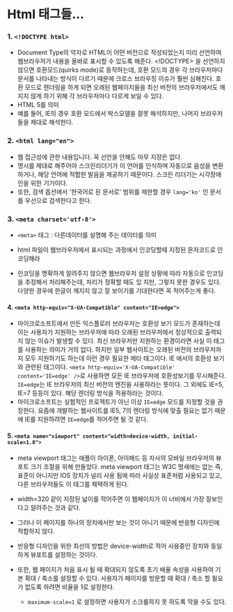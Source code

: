 # Html 태그들...

### 1. `<!DOCTYPE html>`

- Document Type의 약자로 HTML이 어떤 버전으로 작성되었는지 미리 선언하여 웹브라우저가 내용을 올바로 표시할 수 있도록 해준다. <!DOCTYPE> 을 선언하지 않으면 호환모드(quirks mode)로 동작하는데, 호환 모드의 경우 각 브라우저마다 문서를 나타내는 방식이 다르기 때문에 크로스 브라우징 이슈가 훨씬 심해진다. 호환 모드로 렌더링을 하게 되면 오래된 웹페이지들을 최신 버전의 브라우저에서도 깨지지 않게 하기 위해 각 브라우저마다 다르게 보일 수 있다. 
- HTML 5를 의미
- 예를 들어, IE의 경우 호환 모드에서 박스모델을 잘못 해석하지만, 나머지 브라우저들을 제대로 해석한다.



### 2. `<html lang="en">`

- 웹 접근성에 관한 내용입니다. 꼭 선언을 안해도 아무 지장은 없다.
- 명시를 제대로 해주어야 스크린리더기가 이 언어를 인식하며 자동으로 음성을 변환하거나, 해당 언어에 적합한 발음을 제공하기 때문이다. 스크린 리더기는 시각장애인을 위한 기기이다. 
- 또한, 검색 옵션에서 '한국어로 된 문서로' 범위를 제한할 경우 `lang='ko'` 인 문서를 우선으로 검색한다고 한다.



### 3. `<meta charset='utf-8'>`

- `<meta>` 태그 : 다른데이터를 설명해 주는 데이터를 의미

- html 파일이 웹브라우저에서 표시되는 과정에서 인코딩할때 지정된 문자코드로 인코딩해라 
- 인코딩을 명확하게 알려주지 않으면 웹브라우저 설정 상황에 따라 자동으로 인코딩을 추정해서 처리해주는데, 처리가 정확할 때도 있 지만, 그렇지 못한 경우도 있다. 다양한 경우에 한글이 깨지지 않고 잘 보이기를 기대한다면 꼭 적어주는게 좋다.



#### 4. `<meta http-equiv="X-UA-Compatible" content="IE=edge">`

- 마이크로소프트에서 만든 익스플로러 브라우저는 호환성 보기 모드가 존재하는데 이는 사용자가 지원하는 브라우저에 따라 오래된 브라우저에서 정상적으로 출력되지 않는 이슈가 발생할 수 있다. 최신 브라우저만 지원하는 환경이라면 사실 이 태그를 사용하는 의미가 거의 없다. 하지만 일부 웹사이트는 오래된 버전의 브라우저까지 모두 지원하기도 하는데 이런 경우 필요한 메타 태그이다. IE 에서의 호환성 보기와 관련된 태그이다. `<meta http-equiv='X-UA-Compatible' content='IE=edge' />`로 사용하면 모든 IE 브라우저에 호환성보기를 무시해준다. `IE=edge`는 IE 브라우저의 최신 버전의 엔진을 사용하라는 뜻이다. 그 외에도 IE=5, IE=7 등등이 있다. 해당 렌더링 방식을 적용하라는 것이다.
- 마이크로소프트는 실험적인 프로젝트가 아닌 이상 `IE=edge` 모드를 지정할 것을 권장한다. 요즘에 개발하는 웹사이트를 IE5, 7의 렌더링 방식에 맞출 필요는 없기 때문에 IE를 지원하려면 `IE=edge`를 적어주면 될 것 같다.



#### 5. `<meta name="viewport" content="width=device-width, initial-scale=1.0">`

- meta viewport 태그는 애플이 아이폰, 아이패드 등 자사의 모바일 브라우저의 뷰포트 크기 조절을 위해 만들었다. meta viewport 태그는 W3C 명세에는 없는 즉, 표준이 아니지만 IOS 장치가 널리 사용 됨에 따라 사실상 표준처럼 사용되고 있고, 다른 브라우저들도 이 태그를 채택하게 된다.

- width=320 같이 지정된 넓이를 적어주면 이 웹페이지가 이 너비에서 가장 잘보인다고 알려주는 것과 같다. 

- 그러나 이 페이지를 하나의 장치에서만 보는 것이 아니기 때문에 반응형 디자인에 적합하지 않다. 

- 반응형 디자인을 위한 최선의 방법은 device-width로 적어 사용중인 장치와 동일하게 뷰포트를 설정하는 것이다.

- 또한, 웹 페이지가 처음 표시 될 때 확대되지 않도록 초기 배율 속성을 사용하여 기본 확대 / 축소를 설정할 수 있다. 사용자가 페이지를 방문할 때 확대 / 축소 할 필요가 없도록 하려면 비율을 1로 설정한다.

  - `maximum-scale=1` 로 설정하면 사용자가 스크롤하지 못 하도록 막을 수도 있다.

  